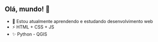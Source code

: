 ## Olá, mundo! 👋
- 🌱 Estou atualmente aprendendo e estudando desenvolvimento web
- ⚡ HTML + CSS + JS
- ✨ Python - QGIS
<!--
**ayrtontsn/ayrtontsn** is a ✨ _special_ ✨ repository because its `README.md` (this file) appears on your GitHub profile.

Here are some ideas to get you started:

- 🔭 I’m currently working on ...
- 🌱 I’m currently learning ...
- 👯 I’m looking to collaborate on ...
- 🤔 I’m looking for help with ...
- 💬 Ask me about ...
- 📫 How to reach me: ...
- 😄 Pronouns: ...
- ⚡ Fun fact: ...
-->
